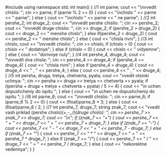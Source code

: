 #include <iostream>
using namespace std;
int main()
{
//1
	int parne;
	cout << "\nvvedit chislio: ";
	cin >> parne;
	if (parne % 2 == 0)
	{
		cout << "\nchislo " << parne << " parne";
	}
	else
	{
		cout << "\nchislo " << parne << " ne parne";
	}
//2
	int pershe_2;
	int druge_2;
	cout << "\nvvedit pershe chislio: ";
	cin >> pershe_2;
	cout << "\nvvedit druge chislio: ";
	cin >> druge_2;
	if (pershe_2 > druge_2)
	{
		cout << druge_2 << " menshe chislo";
	}
	else if(pershe_2 < druge_2)
	{
		cout << pershe_2 << " menshe chislo";
	}
	else
	{
		cout << "chisla rivni";
	}
//3
	int chislo;
	cout << "\nvvedit chislio: ";
	cin >> chislo;
	if (chislo > 0)
	{
		cout << chislo << " dodatnye";
	}
	else if (chislo < 0)
	{
		cout << chislo << " vidyemne";
	}
	else
	{
		cout << "dorivnye nuly";
	}
//4
	int pershe_4, druge_4;
	cout << "\nvvedit dva chisla: ";
	cin >> pershe_4 >> druge_4;
	if (pershe_4 == druge_4)
	{
		cout << "chisla rivni";
	}
	else if (pershe_4 > druge_4)
	{
		cout << druge_4 << " , " << pershe_4;
	}
	else
	{
		cout << pershe_4 << " , " << druge_4;
	}
//5
	int persha, druga, tretya, chetverta, pyata;
	cout << "vvedit otsinki uchnya: ";
	cin >> persha >> druga >> tretya >> chetverta >> pyata;
	if ((persha + druga + tretya + chetverta + pyata) / 5 >= 4)
	{
		cout << "\n uchen dopushcheniy do ispitu ";
	}
	else
	{
		cout << "\n uchen ne dopushcheniy do ispitu ";
	}
//6
	int parne_6;
	cout << "\nvvedit chislio: ";
	cin >> parne_6;
	if (parne_6 % 2 == 0)
	{
		cout << (float)parne_6 * 3;
	}
	else
	{
		cout << (float)parne_6 / 2;
	}
//7
	int pershe_7, druge_7;
	string znak_7;
	cout << "vvedit vash priklad (pershe chislo)(+,-,*,/)(druge chislo): ";
	cin >> pershe_7 >> znak_7 >> druge_7;
	cout << "\n";
	if (znak_7 == "+")
	{
		cout << pershe_7 << " + " << druge_7 << " = " << pershe_7 + druge_7;
	}
	else if (znak_7 == "-")
	{
		cout << pershe_7 << " - " << druge_7 << " = " << pershe_7 - druge_7;
	}
	else if (znak_7 == "*")
	{
		cout << pershe_7 << " * " << druge_7 << " = " << pershe_7 * druge_7;
	}
	else if (znak_7 == "/")
	{
		cout << pershe_7 << " / " << druge_7 << " = " << pershe_7 / druge_7;
	}
	else
	{
		cout << "nekorektne vedennya";
	}
}

